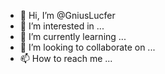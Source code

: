 - 👋 Hi, I’m @GniusLucfer
- 👀 I’m interested in ...
- 🌱 I’m currently learning ...
- 💞️ I’m looking to collaborate on ...
- 📫 How to reach me ...

<!---
GniusLucfer/GniusLucfer is a ✨ special ✨ repository because its `README.md` (this file) appears on your GitHub profile.
You can click the Preview link to take a look at your changes.
--->
